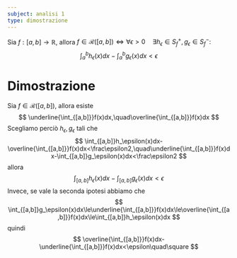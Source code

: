 ```yaml
---
subject: analisi 1
type: dimostrazione
---
```

Sia $f:[a,b]\to\mathbb{R}$, allora $f\in\mathcal{R}([a,b])\iff\forall\epsilon>0\quad\exists h_\epsilon\in S_f^+,g_\epsilon\in S_f^-:$
$$
\int_a^bh_\epsilon(x)dx-\int_a^bg_\epsilon(x)dx<\epsilon
$$
# Dimostrazione
Sia $f\in\mathcal{R}([a,b])$, allora esiste
$$
\underline{\int_{[a,b]}}f(x)dx,\quad\overline{\int_{[a,b]}}f(x)dx
$$
Scegliamo perciò $h_\epsilon,g_\epsilon$ tali che
$$
\int_{[a,b]}h_\epsilon(x)dx-\overline{\int_{[a,b]}}f(x)dx<\frac\epsilon2,\quad\underline{\int_{[a,b]}}f(x)dx-\int_{[a,b]}g_\epsilon(x)dx<\frac\epsilon2
$$
allora
$$
\int_{[a,b]}h_\epsilon(x)dx-\int_{[a,b]}g_\epsilon(x)dx<\epsilon
$$
Invece, se vale la seconda ipotesi abbiamo che
$$
\int_{[a,b]}g_\epsilon(x)dx\le\underline{\int_{[a,b]}}f(x)dx\le\overline{\int_{[a,b]}}f(x)dx\le\int_{[a,b]}h_\epsilon(x)dx
$$
quindi
$$
\overline{\int_{[a,b]}}f(x)dx-\underline{\int_{[a,b]}}f(x)dx<\epsilon\quad\square
$$